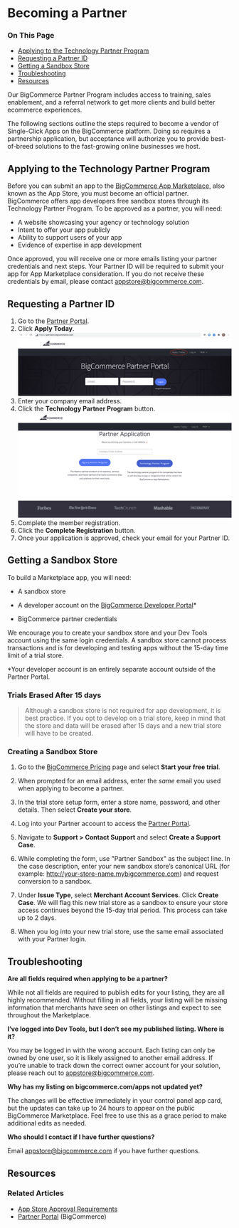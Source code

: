 # Becoming a Partner

<div class="otp" id="no-index">

### On This Page
- [Applying to the Technology Partner Program](#applying-to-the-technology-partner-program)
- [Requesting a Partner ID](#requesting-a-partner-id)
- [Getting a Sandbox Store](#getting-a-sandbox-store)
- [Troubleshooting](#troubleshooting)
- [Resources](#resources)

</div> 

Our BigCommerce Partner Program includes access to training, sales enablement, and a referral network to get more clients and build better ecommerce experiences.

The following sections outline the steps required to become a vendor of Single-Click Apps on the BigCommerce platform. Doing so requires a partnership application, but acceptance will authorize you to provide best-of-breed solutions to the fast-growing online businesses we host. 

## Applying to the Technology Partner Program

Before you can submit an app to the [BigCommerce App Marketplace](https://www.bigcommerce.com/apps/), also known as the App Store, you must become an official partner. BigCommerce offers app developers free sandbox stores through its Technology Partner Program. To be approved as a partner, you will need:


* A website showcasing your agency or technology solution
* Intent to offer your app publicly
* Ability to support users of your app
* Evidence of expertise in app development

Once approved, you will receive one or more emails listing your partner credentials and next steps. Your Partner ID will be required to submit your app for App Marketplace consideration. If you do not receive these credentials by email, please contact <a href="mailto:appstore@bigcommerce.com">appstore@bigcommerce.com</a>.

## Requesting a Partner ID
1. Go to the [Partner Portal](https://partners.bigcommerce.com/).
2. Click **Apply Today**.
![Partner Apply](https://raw.githubusercontent.com/bigcommerce/dev-docs/master/assets/images/becoming-a-partner-01.png "Partner Apply")
3. Enter your company email address.
4. Click the **Technology Partner Program** button.
![Partner Registration](https://raw.githubusercontent.com/bigcommerce/dev-docs/master/assets/images/becoming-a-partner-02.png "Partner Registration")
5. Complete the member registration.
6. Click the **Complete Registration** button. 
7. Once your application is approved, check your email for your Partner ID.

## Getting a Sandbox Store

To build a Marketplace app, you will need:

* A sandbox store

* A developer account on the [BigCommerce Developer Portal](https://devtools.bigcommerce.com/my/apps)*

* BigCommerce partner credentials 


We encourage you to create your sandbox store and your Dev Tools account using the same login credentials. A sandbox store cannot process transactions and is for developing and testing apps without the 15-day time limit of a trial store. 

*Your developer account is an entirely separate account outside of the Partner Portal.


<div class="HubBlock--callout">
<div class="CalloutBlock--warning">
<div class="HubBlock-content">
    
<!-- theme: warning -->

### Trials Erased After 15 days
> Although a sandbox store is not required for app development, it is best practice. If you opt to develop on a trial store, keep in mind that the store and data will be erased after 15 days and a new trial store will have to be created.

</div>
</div>
</div>

### Creating a Sandbox Store

1. Go to the [BigCommerce Pricing](https://www.bigcommerce.com/essentials/pricing/) page and select **Start your free trial**.


2. When prompted for an email address, enter the _same_ email you used when applying to become a partner.

3. In the trial store setup form, enter a store name, password, and other details. Then select **Create your store**.

4. Log into your Partner account to access the [Partner Portal](https://partners.bigcommerce.com). 

5. Navigate to **Support > Contact Support** and select **Create a Support Case**.

6. While completing the form, use "Partner Sandbox" as the subject line. In the case description, enter your new sandbox store’s canonical URL (for example: http://your-store-name.mybigcommerce.com) and request conversion to a sandbox. 


7. Under **Issue Type**, select **Merchant Account Services**. Click **Create Case**. We will flag this new trial store as a sandbox to ensure your store access continues beyond the 15-day trial period. This process can take up to 2 days.

8.  When you log into your new trial store, use the same email associated with your Partner login.

##  Troubleshooting

**Are all fields required when applying to be a partner?**

While not all fields are required to publish edits for your listing, they are all highly recommended. Without filling in all fields, your listing will be missing information that merchants have seen on other listings and expect to see throughout the Marketplace.

**I’ve logged into Dev Tools, but I don’t see my published listing. Where is it?**

You may be logged in with the wrong account. Each listing can only be owned by one user, so it is likely assigned to another email address. If you’re unable to track down the correct owner account for your solution, please reach out to <a href="mailto:appstore@bigcommerce.com">appstore@bigcommerce.com</a>.

**Why has my listing on bigcommerce.com/apps not updated yet?**

The changes will be effective immediately in your control panel app card, but the updates can take up to 24 hours to appear on the public BigCommerce Marketplace. Feel free to use this as a grace period to make additional edits as needed.

**Who should I contact if I have further questions?**

Email <a href="mailto:appstore@bigcommerce.com">appstore@bigcommerce.com</a> if you have further questions.

## Resources

### Related Articles
* [App Store Approval Requirements](https://developer.bigcommerce.com/api-docs/partner/app-store-approval-requirements)
* [Partner Portal](https://partners.bigcommerce.com/) (BigCommerce)
